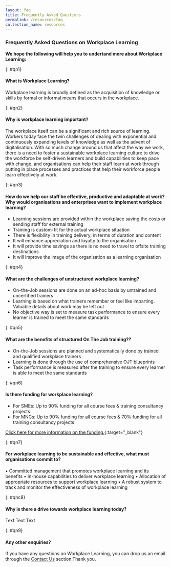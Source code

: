 ```yaml
---
layout: faq
title: Frequently Asked Questions
permalink: /resources/faq
collection_name: resources
---
```


<!-- COMMENT: This page uses customised 'faq' layout to organise the content below. Go to "_layouts->faq.html" if you need to edit the layout for this page, or change the layout to 'leftnav-page-content' in the header code snippet above to switch to a standard page layout -->

<!-- NOTE: Each Q&A must be preceded with a '{: #qn{Number}}' (e.g. {: #qn1}) as a unique identifier -->

<!-- COMMENT: The {:target="_blank"} syntax at the end of the Markdown webpage URL is used to open the URL in a new window tab -->


### Frequently Asked Questions on Workplace Learning

**We hope the following will help you to undertand more about Workplace Learning:**

{: #qn1}
#### What is Workplace Learning?
Workplace learning is broadly defined as the acquisition of knowledge or skills by formal or informal means that occurs in the workplace.


{: #qn2}
#### Why is workplace learning important? 
The workplace itself can be a significant and rich source of learning. Workers today face the twin challenges of dealing with exponential and continuously expanding levels of knowledge as well as the advent of digitalisation. With so much change around us that affect the way we work, there is a need to foster a sustainable workplace learning culture to drive the workforce be self-driven learners and build capabilities to keep pace with change. and organisations can help their staff learn at work through putting in place processes and practices that help their workforce people learn effectively at work. 


{: #qn3}
#### How do we help our staff be effective, productive and adaptable at work? <br> Why would organisations and enterprises want to implement workplace learning?

- Learning sessions are provided within the workplace saving the costs or sending staff for external training
- Training is custom-fit for the actual workplace situation
- There is flexibility in training delivery; in terms of duration and content
- It will enhance appreciation and loyalty to the organisation
- It will provide time savings as there is no need to travel to offsite training destinations
- It will improve the image of the organisation as a learning organisation 


{: #qn4}
#### What are the challenges of unstructured workplace learning?
- On-the-Job sessions are done on an ad-hoc basis by untrained and uncertified trainers
- Learning is based on what trainers remember or feel like imparting. Valuable details about work may be left out
- No objective way is set to measure task performance to ensure every learner is trained to meet the same standards


{: #qn5}
#### What are the benefits of structured On The Job training??
- On-the-Job sessions are planned and systematically done by trained and qualified workplace trainers
- Learning is done through the use of comprehensive OJT blueprints 
- Task performance is measured after the training to ensure every learner is able to meet the same standards


{: #qn6}
#### Is there funding for workplace learning?
- For SMEs: Up to 90% funding for all course fees &
training consultancy projects
- For MNCs: Up to 90% funding for all course fees &
70% funding for all training consultancy projects

[Click here for more information on the funding.](https://nyp-wpl-staging.netlify.com/workplace-learning/available-funding/){:target="_blank"}


{: #qn7}
#### For workplace learning to be sustainable and effective, what must organisations commit to?
•	Committed management that promotes workplace learning and its benefits 
•	In-house capabilities to deliver workplace learning 
•	Allocation of appropriate resources to support workplace learning 
•	A robust system to track and monitor the effectiveness of workplace learning 


{: #qnc8}
#### Why is there a drive towards workplace learning today?
Text Text Text

{: #qn9}
#### Any other enquiries?
If you have any questions on Workplace Learning, you can drop us an email through the [Contact Us](/contact-us) section.Thank you.
